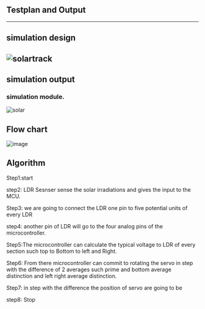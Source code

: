 ## Testplan and Output
----------------------
## simulation design

![solartrack](https://user-images.githubusercontent.com/98837660/157019194-e54dbdc0-db66-4cb2-86a2-28d5c52855d4.png)
----------------------------
## simulation output 
   ### simulation module.

![solar](https://user-images.githubusercontent.com/98837660/157020611-2a4a2400-b782-4b6d-aeba-aa8885e7a35b.png)

## Flow chart
  
  ![image](https://user-images.githubusercontent.com/98837660/157019990-1d54e69b-4094-40c4-8ff5-736f7e62114e.png)

  
 ## Algorithm
 
Step1:start

step2: LDR Sesnser sense the solar irradiations and gives the input to the MCU.

Step3: we are going to connect the LDR one pin to five potential units of every LDR

step4: another pin of LDR will go to the four analog pins of the microcontroller.

Step5:The microcontroller can calculate the typical voltage to LDR of every section such top to Bottom to left and Right.

Step6: From there microcontroller can commit to rotating the servo in step with the difference of 2 averages such prime and bottom average distinction and left right average distinction.

Step7: in step with the difference the position of servo are going to be

step8: Stop

  

